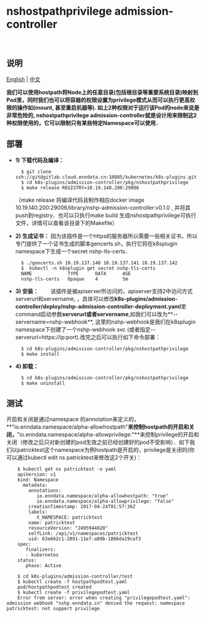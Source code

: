 # nshostpathprivilege admission-controller
　
## 说明

[English](README.md) | [中文](README-zh.md)

**我们可以使用hostpath将Node上的任意目录(包括根目录等重要系统目录)映射到Pod里，同时我们也可以将容器的权限设置为privilege模式从而可以执行更高权限的操作如(mount, 甚至重启机器等). 如上2种权限对于运行该Pod的node来说是非常危险的, nshostpathprivilege admission-controller就是设计用来限制这2种权限使用的，它可以限制只有某些特定Namespace可以使用．**

## 部署
+ **1) 下载代码及编译：**

		$ git clone ssh://git@gitlab.cloud.enndata.cn:10885/kubernetes/k8s-plugins.git
		$ cd k8s-plugins/admission-controller/pkg/nshostpathprivilege
		$ make release REGISTRY=10.19.140.200:29006
    
    （make release 将编译代码且制作相应docker image 10.19.140.200:29006/library/nshp-admission-controller:v0.1.0 , 并将其push到registry．也可以只执行make build 生成nshostpathprivilege可执行文件，详情可以查看该目录下的Makefile）
	  
+ **2) 生成证书：**
因为该插件是一个https的服务器所以需要一些相关证书，所以专门提供了一个证书生成的脚本gencerts.sh，执行它将在k8splugin namespace下生成一个secret nshp-tls-certs．

		$ ./gencerts.sh 10.19.137.140 10.19.137.141 10.19.137.142
		$  kubectl -n k8splugin get secret nshp-tls-certs
		NAME             TYPE      DATA      AGE
		nshp-tls-certs   Opaque    4         5m

+ **3) 安装：**
　　该插件是被apiserver所访问的，apiserver支持2中访问方式serverurl和servername, ，具体可以修改**k8s-plugins/admission-controller/deploy/nshp-admission-controller-deployment.yaml**里command启动参数**serverurl或者servername**,如我们可以改为**--servername=nshp-webhook**, 这里的nshp-webhook是我们在k8splugin namespace下创建了一个nshp-webhook svc (或者指定--serverurl=https://ip:port).改完之后可以执行如下命令部署：

		$ cd k8s-plugins/admission-controller/pkg/nshostpathprivilege
		$ make install

+ **4) 卸载：**

		$ cd k8s-plugins/admission-controller/pkg/nshostpathprivilege
		$ make uninstall

## 测试
开启和关闭是通过namespace 的annotation来定义的，**"io.enndata.namespace/alpha-allowhostpath"**来控制hostpath的开启和关闭，**"io.enndata.namespace/alpha-allowprivilege:"**来控制privilege的开启和关闭（修改之后只对新创建的pod生效之前已经创建好的pod不受影响）．如下我们以patricktest这个namespace为例hostpath是开启的，privilege是关闭的(你可以通过kubectl edit ns patricktest来修改这2个开关)：

		$ kubectl get ns patricktest -o yaml
		apiVersion: v1
		kind: Namespace
		  metadata:
		    annotations:
			   io.enndata.namespace/alpha-allowhostpath: "true"
			   io.enndata.namespace/alpha-allowprivilege: "false"
		    creationTimestamp: 2017-04-24T01:57:36Z
			labels:
			   X_NAMESPACE: patricktest
			name: patricktest
			resourceVersion: "2495944020"
			selfLink: /api/v1/namespaces/patricktest
			uid: 63e662c1-2891-11e7-a09b-1866da19caf3
		spec:
		   finalizers:
		   - kubernetes
		status:
		   phase: Active
		
		$ cd k8s-plugins/admission-controller/test
		$ kubectl create -f hostpathpodtest.yaml
		pod/hostpathpodtest created
		$ kubectl create -f privilegepodtest.yaml
		Error from server: error when creating "privilegepodtest.yaml": admission webhook "nshp.enndata.cn" denied the request: namespace patricktest: not support privilege